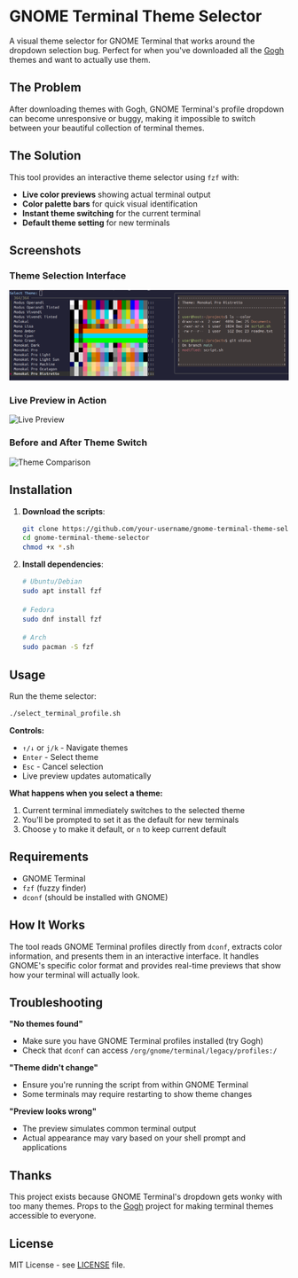 # GNOME Terminal Theme Selector

A visual theme selector for GNOME Terminal that works around the dropdown selection bug. Perfect for when you've downloaded all the [Gogh](https://github.com/Gogh-Co/Gogh) themes and want to actually use them.

## The Problem

After downloading themes with Gogh, GNOME Terminal's profile dropdown can become unresponsive or buggy, making it impossible to switch between your beautiful collection of terminal themes.

## The Solution

This tool provides an interactive theme selector using `fzf` with:
- **Live color previews** showing actual terminal output
- **Color palette bars** for quick visual identification  
- **Instant theme switching** for the current terminal
- **Default theme setting** for new terminals

## Screenshots

### Theme Selection Interface
![Theme Selector](screenshots/theme-selector.png)

### Live Preview in Action
![Live Preview](screenshots/live-preview.png)

### Before and After Theme Switch
![Theme Comparison](screenshots/before-after.png)

## Installation

1. **Download the scripts**:
   ```bash
   git clone https://github.com/your-username/gnome-terminal-theme-selector.git
   cd gnome-terminal-theme-selector
   chmod +x *.sh
   ```

2. **Install dependencies**:
   ```bash
   # Ubuntu/Debian
   sudo apt install fzf
   
   # Fedora
   sudo dnf install fzf
   
   # Arch
   sudo pacman -S fzf
   ```

## Usage

Run the theme selector:
```bash
./select_terminal_profile.sh
```

**Controls:**
- `↑/↓` or `j/k` - Navigate themes
- `Enter` - Select theme
- `Esc` - Cancel selection
- Live preview updates automatically

**What happens when you select a theme:**
1. Current terminal immediately switches to the selected theme
2. You'll be prompted to set it as the default for new terminals
3. Choose `y` to make it default, or `n` to keep current default

## Requirements

- GNOME Terminal
- `fzf` (fuzzy finder)
- `dconf` (should be installed with GNOME)

## How It Works

The tool reads GNOME Terminal profiles directly from `dconf`, extracts color information, and presents them in an interactive interface. It handles GNOME's specific color format and provides real-time previews that show how your terminal will actually look.

## Troubleshooting

**"No themes found"**
- Make sure you have GNOME Terminal profiles installed (try Gogh)
- Check that `dconf` can access `/org/gnome/terminal/legacy/profiles:/`

**"Theme didn't change"**
- Ensure you're running the script from within GNOME Terminal
- Some terminals may require restarting to show theme changes

**"Preview looks wrong"**
- The preview simulates common terminal output
- Actual appearance may vary based on your shell prompt and applications

## Thanks

This project exists because GNOME Terminal's dropdown gets wonky with too many themes. Props to the [Gogh](https://github.com/Gogh-Co/Gogh) project for making terminal themes accessible to everyone.

## License

MIT License - see [LICENSE](LICENSE) file.